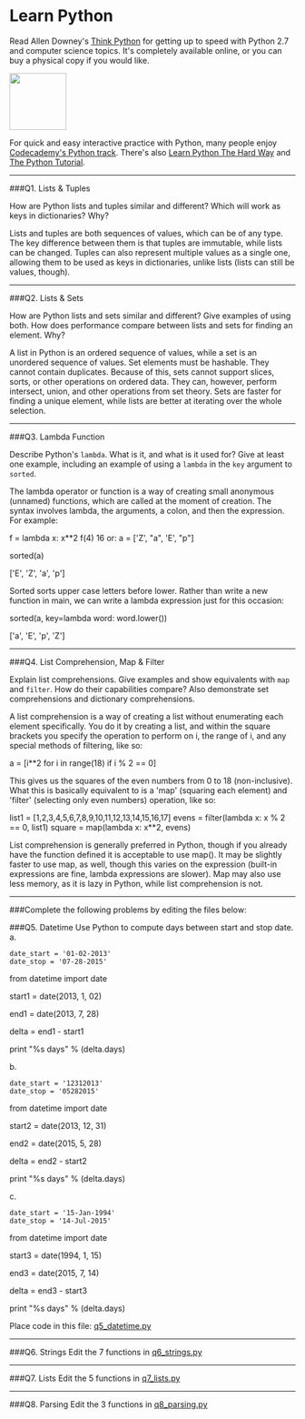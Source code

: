 # Learn Python

Read Allen Downey's [Think Python](http://www.greenteapress.com/thinkpython/) for getting up to speed with Python 2.7 and computer science topics. It's completely available online, or you can buy a physical copy if you would like.

<a href="http://www.greenteapress.com/thinkpython/"><img src="img/think_python.png" style="width: 100px;" target="_blank"></a>

For quick and easy interactive practice with Python, many people enjoy [Codecademy's Python track](http://www.codecademy.com/en/tracks/python). There's also [Learn Python The Hard Way](http://learnpythonthehardway.org/book/) and [The Python Tutorial](https://docs.python.org/2/tutorial/).

---

###Q1. Lists &amp; Tuples

How are Python lists and tuples similar and different? Which will work as keys in dictionaries? Why?

Lists and tuples are both sequences of values, which can be of any type.  The key difference between them is that tuples are immutable, while lists can be changed.  Tuples can also represent multiple values as a single one, allowing them to be used as keys in dictionaries, unlike lists (lists can still be values, though).

---

###Q2. Lists &amp; Sets

How are Python lists and sets similar and different? Give examples of using both. How does performance compare between lists and sets for finding an element. Why?

A list in Python is an ordered sequence of values, while a set is an unordered sequence of values.  Set elements must be hashable.  They cannot contain duplicates.  Because of this, sets cannot support slices, sorts, or other operations on ordered data.  They can, however, perform intersect, union, and other operations from set theory.  Sets are faster for finding a unique element, while lists are better at iterating over the whole selection.

---

###Q3. Lambda Function

Describe Python's `lambda`. What is it, and what is it used for? Give at least one example, including an example of using a `lambda` in the `key` argument to `sorted`.

The lambda operator or function is a way of creating small anonymous (unnamed) functions, which are called at the moment of creation.  The syntax involves lambda, the arguments, a colon, and then the expression.  For example:

f = lambda x: x**2
	f(4)
		16
or:
a = ['Z', "a", 'E', "p"]

sorted(a)

['E', 'Z', 'a', 'p']

Sorted sorts upper case letters before lower.  Rather than write a new function in main, we can write a lambda expression just for this occasion:

sorted(a, key=lambda word: word.lower())

['a', 'E', 'p', 'Z']

---

###Q4. List Comprehension, Map &amp; Filter

Explain list comprehensions. Give examples and show equivalents with `map` and `filter`. How do their capabilities compare? Also demonstrate set comprehensions and dictionary comprehensions.

A list comprehension is a way of creating a list without enumerating each element specifically.  You do it by creating a list, and within the square brackets you specify the operation to perform on i, the range of i, and any special methods of filtering, like so:

a = [i**2 for i in range(18) if i % 2 == 0]

This gives us the squares of the even numbers from 0 to 18 (non-inclusive).  What this is basically equivalent to is a 'map' (squaring each element) and 'filter' (selecting only even numbers) operation, like so:

list1 = [1,2,3,4,5,6,7,8,9,10,11,12,13,14,15,16,17]
evens = filter(lambda x: x % 2 == 0, list1)
square = map(lambda x: x**2, evens)


List comprehension is generally preferred in Python, though if you already have the function defined it is acceptable to use map().  It may be slightly faster to use map, as well, though this varies on the expression (built-in expressions are fine, lambda expressions are slower).  Map may also use less memory, as it is lazy in Python, while list comprehension is not.

---

###Complete the following problems by editing the files below:

###Q5. Datetime
Use Python to compute days between start and stop date.   
a.  

```
date_start = '01-02-2013'    
date_stop = '07-28-2015'
```

from datetime import date

start1 = date(2013, 1, 02)

end1 = date(2013, 7, 28)

delta = end1 - start1

print "%s days" % (delta.days)

b.  
```
date_start = '12312013'  
date_stop = '05282015'  
```

from datetime import date

start2 = date(2013, 12, 31)

end2 = date(2015, 5, 28)

delta = end2 - start2

print "%s days" % (delta.days)

c.  
```
date_start = '15-Jan-1994'      
date_stop = '14-Jul-2015'  
```

from datetime import date

start3 = date(1994, 1, 15)

end3 = date(2015, 7, 14)

delta = end3 - start3

print "%s days" % (delta.days)

Place code in this file: [q5_datetime.py](python/q5_datetime.py)

---

###Q6. Strings
Edit the 7 functions in [q6_strings.py](python/q6_strings.py)

---

###Q7. Lists
Edit the 5 functions in [q7_lists.py](python/q7_lists.py)

---

###Q8. Parsing
Edit the 3 functions in [q8_parsing.py](python/q8_parsing.py)





